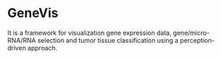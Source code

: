 # GeneVis
It is a framework for visualization gene expression data, gene/micro-RNA/RNA selection and tumor tissue classification using a perception-driven approach.
